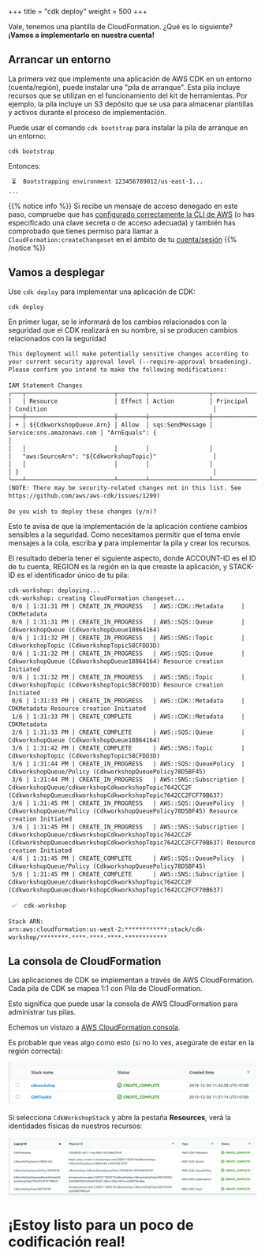 +++
title = "cdk deploy"
weight = 500
+++

Vale, tenemos una plantilla de CloudFormation. ¿Qué es lo siguiente? __¡Vamos a implementarlo en nuestra cuenta!__

## Arrancar un entorno

La primera vez que implemente una aplicación de AWS CDK en un entorno (cuenta/región),
puede instalar una "pila de arranque". Esta pila incluye recursos que
se utilizan en el funcionamiento del kit de herramientas. Por ejemplo, la pila incluye un S3
depósito que se usa para almacenar plantillas y activos durante el proceso de implementación.

Puede usar el comando `cdk bootstrap` para instalar la pila de arranque en un
entorno:

```
cdk bootstrap
```

Entonces:

```
 ⏳  Bootstrapping environment 123456789012/us-east-1...
...
```

{{% notice info %}}
Si recibe un mensaje de acceso denegado en este paso, compruebe que
has [configurado correctamente la CLI de AWS](/15-prerequisites/200-account.html) (o has especificado una clave secreta o de acceso adecuada) y también has comprobado que tienes permiso para llamar a `CloudFormation:createChangeset` en el ámbito de tu [cuenta/sesión](https://docs.aws.amazon.com/cli/latest/userguide/cli-configure-profiles.html)
{{% /notice %}}

## Vamos a desplegar

Use `cdk deploy` para implementar una aplicación de CDK:

```
cdk deploy
```

En primer lugar, se le informará de los cambios relacionados con la seguridad que el CDK realizará en su nombre, si se producen cambios relacionados con la seguridad

```
This deployment will make potentially sensitive changes according to your current security approval level (--require-approval broadening).
Please confirm you intend to make the following modifications:

IAM Statement Changes
┌───┬─────────────────────────┬────────┬─────────────────┬───────────────────────────┬─────────────────────────────────────────────────────────┐
│   │ Resource                │ Effect │ Action          │ Principal                 │ Condition                                               │
├───┼─────────────────────────┼────────┼─────────────────┼───────────────────────────┼─────────────────────────────────────────────────────────┤
│ + │ ${CdkworkshopQueue.Arn} │ Allow  │ sqs:SendMessage │ Service:sns.amazonaws.com │ "ArnEquals": {                                          │
│   │                         │        │                 │                           │   "aws:SourceArn": "${CdkworkshopTopic}"                │
│   │                         │        │                 │                           │ }                                                       │
└───┴─────────────────────────┴────────┴─────────────────┴───────────────────────────┴─────────────────────────────────────────────────────────┘
(NOTE: There may be security-related changes not in this list. See https://github.com/aws/aws-cdk/issues/1299)

Do you wish to deploy these changes (y/n)?
```

Esto te avisa de que la implementación de la aplicación contiene cambios sensibles a la seguridad.
Como necesitamos permitir que el tema envíe mensajes a la cola,
escriba **y** para implementar la pila y crear los recursos.

El resultado debería tener el siguiente aspecto, donde ACCOUNT-ID es el ID de tu cuenta, REGION es la región en la que creaste la aplicación,
y STACK-ID es el identificador único de tu pila:

```
cdk-workshop: deploying...
cdk-workshop: creating CloudFormation changeset...
 0/6 | 1:31:31 PM | CREATE_IN_PROGRESS   | AWS::CDK::Metadata     | CDKMetadata
 0/6 | 1:31:31 PM | CREATE_IN_PROGRESS   | AWS::SQS::Queue        | CdkworkshopQueue (CdkworkshopQueue18864164)
 0/6 | 1:31:32 PM | CREATE_IN_PROGRESS   | AWS::SNS::Topic        | CdkworkshopTopic (CdkworkshopTopic58CFDD3D)
 0/6 | 1:31:32 PM | CREATE_IN_PROGRESS   | AWS::SQS::Queue        | CdkworkshopQueue (CdkworkshopQueue18864164) Resource creation Initiated
 0/6 | 1:31:32 PM | CREATE_IN_PROGRESS   | AWS::SNS::Topic        | CdkworkshopTopic (CdkworkshopTopic58CFDD3D) Resource creation Initiated
 0/6 | 1:31:33 PM | CREATE_IN_PROGRESS   | AWS::CDK::Metadata     | CDKMetadata Resource creation Initiated
 1/6 | 1:31:33 PM | CREATE_COMPLETE      | AWS::CDK::Metadata     | CDKMetadata
 2/6 | 1:31:33 PM | CREATE_COMPLETE      | AWS::SQS::Queue        | CdkworkshopQueue (CdkworkshopQueue18864164)
 3/6 | 1:31:42 PM | CREATE_COMPLETE      | AWS::SNS::Topic        | CdkworkshopTopic (CdkworkshopTopic58CFDD3D)
 3/6 | 1:31:44 PM | CREATE_IN_PROGRESS   | AWS::SQS::QueuePolicy  | CdkworkshopQueue/Policy (CdkworkshopQueuePolicy78D5BF45)
 3/6 | 1:31:44 PM | CREATE_IN_PROGRESS   | AWS::SNS::Subscription | CdkworkshopQueue/cdkworkshopCdkworkshopTopic7642CC2F (CdkworkshopQueuecdkworkshopCdkworkshopTopic7642CC2FCF70B637)
 3/6 | 1:31:45 PM | CREATE_IN_PROGRESS   | AWS::SQS::QueuePolicy  | CdkworkshopQueue/Policy (CdkworkshopQueuePolicy78D5BF45) Resource creation Initiated
 3/6 | 1:31:45 PM | CREATE_IN_PROGRESS   | AWS::SNS::Subscription | CdkworkshopQueue/cdkworkshopCdkworkshopTopic7642CC2F (CdkworkshopQueuecdkworkshopCdkworkshopTopic7642CC2FCF70B637) Resource creation Initiated
 4/6 | 1:31:45 PM | CREATE_COMPLETE      | AWS::SQS::QueuePolicy  | CdkworkshopQueue/Policy (CdkworkshopQueuePolicy78D5BF45)
 5/6 | 1:31:45 PM | CREATE_COMPLETE      | AWS::SNS::Subscription | CdkworkshopQueue/cdkworkshopCdkworkshopTopic7642CC2F (CdkworkshopQueuecdkworkshopCdkworkshopTopic7642CC2FCF70B637)

 ✅  cdk-workshop

Stack ARN:
arn:aws:cloudformation:us-west-2:************:stack/cdk-workshop/********-****-****-****-************
```

## La consola de CloudFormation

Las aplicaciones de CDK se implementan a través de AWS CloudFormation. Cada pila de CDK se mapea 1:1 con
Pila de CloudFormation.

Esto significa que puede usar la consola de AWS CloudFormation para administrar
tus pilas.

Echemos un vistazo a [AWS CloudFormation
consola](https://console.aws.amazon.com/cloudformation/home).

Es probable que veas algo como esto (si no lo ves, asegúrate de estar en la región correcta):

![](./cfn1.png)

Si selecciona `CdkWorkshopStack` y abre la pestaña __Resources__, verá la
identidades físicas de nuestros recursos:

![](./cfn2.png)

# ¡Estoy listo para un poco de codificación real!
